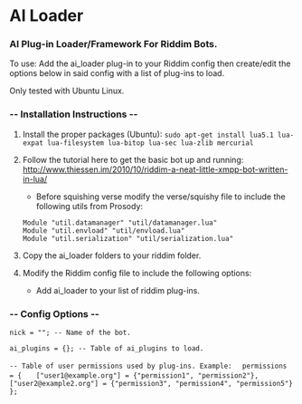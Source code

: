 # AI Loader

### AI Plug-in Loader/Framework For Riddim Bots.

To use: Add the ai_loader plug-in to your Riddim config then create/edit the options below in said config with a list of plug-ins to load.

Only tested with Ubuntu Linux.

### -- Installation Instructions --

1. Install the proper packages (Ubuntu): `sudo apt-get install lua5.1 lua-expat lua-filesystem lua-bitop lua-sec lua-zlib mercurial`

2. Follow the tutorial here to get the basic bot up and running: http://www.thiessen.im/2010/10/riddim-a-neat-little-xmpp-bot-written-in-lua/
    - Before squishing verse modify the verse/squishy file to include the following utils from Prosody:

    `Module "util.datamanager" "util/datamanager.lua"`  
    `Module "util.envload" "util/envload.lua"`  
    `Module "util.serialization" "util/serialization.lua"`  

3. Copy the ai_loader folders to your riddim folder.
    

4. Modify the Riddim config file to include the following options:
	- Add ai_loader to your list of riddim plug-ins.

### -- Config Options --

`nick = ""; -- Name of the bot.`

`ai_plugins = {}; -- Table of ai_plugins to load.`

`-- Table of user permissions used by plug-ins. Example:  `
`permissions = {  `
`  ["user1@example.org"] = {"permission1", "permission2"},   `
`  ["user2@example2.org"] = {"permission3", "permission4", "permission5"}`  
`};`  
